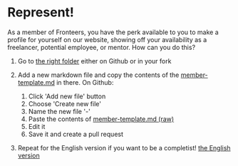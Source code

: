 # Represent!

As a member of Fronteers, you have the perk available to you to make a profile for yourself on our website, showing off your availability as a freelancer, potential employee, or mentor.
How can you do this?

1) Go to [the right folder](https://github.com/fronteers/website/blob/main/src/nl/leden/) either on Github or in your fork

2) Add a new markdown file and copy the contents of the [member-template.md](https://github.com/fronteers/website/blob/main/src/nl/leden/leden-template.md) in there. On Github: 
    1. Click 'Add new file' button
    2. Choose 'Create new file'
    3. Name the new file '<your first name>-<your last name>'
    4. Paste the contents of [member-template.md (raw)](https://raw.githubusercontent.com/fronteers/website/refs/heads/main/src/nl/leden/leden-template.md)
    5. Edit it
    6. Save it and create a pull request

3) Repeat for the English version if you want to be a completist! [the English version](https://github.com/fronteers/website/blob/main/src/en/members/)
